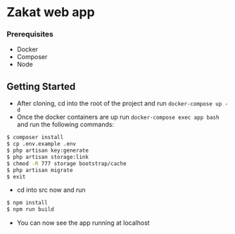 # Zakat web app

### Prerequisites
- Docker
- Composer
- Node

## Getting Started
- After cloning, cd into the root of the project and run ```docker-compose up -d```
- Once the docker containers are up run ```docker-compose exec app bash``` and run the following commands: <br/>
```bash
$ composer install
$ cp .env.example .env
$ php artisan key:generate
$ php artisan storage:link
$ chmod -R 777 storage bootstrap/cache
$ php artisan migrate
$ exit
```
- cd into src now and run <br/> 
```bash
$ npm install
$ npm run build
```
- You can now see the app running at localhost





